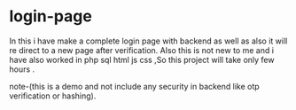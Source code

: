 # login-page

In this i have make a complete login page with backend as well as also it will re direct to a new page after verification.
Also this is not new to me and i have also worked in php sql html js css ,So this project will take only few hours .

note-(this is a demo and not include any security in backend like otp verification or hashing).
